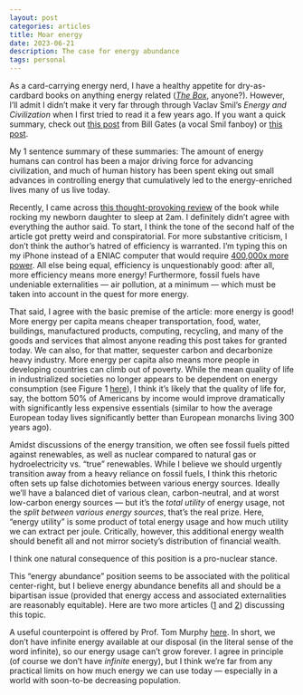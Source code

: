 ```yaml
---
layout: post
categories: articles
title: Moar energy
date: 2023-06-21
description: The case for energy abundance
tags: personal
---
```


As a card-carrying energy nerd, I have a healthy appetite for dry-as-cardbard books on anything energy related ([*The Box*](https://press.princeton.edu/books/paperback/9780691170817/the-box), anyone?). However, I’ll admit I didn’t make it very far through through Vaclav Smil’s *Energy and Civilization* when I first tried to read it a few years ago. If you want a quick summary, check out [this post](https://www.gatesnotes.com/Energy-and-Civilization) from Bill Gates (a vocal Smil fanboy) or [this post](https://www.resilience.org/stories/2017-06-21/energy-and-civilization-a-review/
).

My 1 sentence summary of these summaries: The amount of energy humans can control has been a major driving force for advancing civilization, and much of human history has been spent eking out small advances in controlling energy that cumulatively led to the energy-enriched lives many of us live today. 

Recently, I came across [this thought-provoking review](https://www.thepsmiths.com/p/review-energy-and-civilization-by) of the book while rocking my newborn daughter to sleep at 2am. I definitely didn’t agree with everything the author said. To start, I think the tone of the second half of the article got pretty weird and conspiratorial. For more substantive criticism, I don’t think the author’s hatred of efficiency is warranted. I’m typing this on my iPhone instead of a ENIAC computer that would require [400,000x more power](http://www.antiquetech.com/?page_id=1438). All else being equal, efficiency is unquestionably good: after all, more efficiency means more energy! Furthermore, fossil fuels have undeniable externalities — air pollution, at a minimum — which must be taken into account in the quest for more energy.

That said, I agree with the basic premise of the article: more energy is good! More energy per capita means cheaper transportation, food, water, buildings, manufactured products, computing, recycling, and many of the goods and services that almost anyone reading this post takes for granted today. We can also, for that matter, sequester carbon and decarbonize heavy industry. More energy per capita also means more people in developing countries can climb out of poverty. While the mean quality of life in industrialized societies no longer appears to be dependent on energy consumption (see Figure 1 [here](https://hdr.undp.org/content/energising-human-development)), I think it’s likely that the quality of life for, say, the bottom 50% of Americans by income would improve dramatically with significantly less expensive essentials (similar to how the average European today lives significantly better than European monarchs living 300 years ago).

Amidst discussions of the energy transition, we often see fossil fuels pitted against renewables, as well as nuclear compared to natural gas or hydroelectricity vs. “true” renewables. While I believe we should urgently transition away from a heavy reliance on fossil fuels, I think this rhetoric often sets up false dichotomies between various energy sources. Ideally we’ll have a balanced diet of various clean, carbon-neutral, and at worst low-carbon energy sources — but it’s the *total utility* of energy usage, not the *split between various energy sources*, that’s the real prize. Here, “energy utility” is some product of total energy usage and how much utility we can extract per joule. Critically, however, this additional energy wealth should benefit all and not mirror society’s distribution of financial wealth.

I think one natural consequence of this position is a pro-nuclear stance.

This “energy abundance” position seems to be associated with the political center-right, but I believe energy abundance benefits all and should be a bipartisan issue (provided that energy access and associated externalities are reasonably equitable). Here are two more articles ([1](https://www.thecgo.org/research/energy-superabundance/) and [2](https://www.slowboring.com/p/energy-abundance)) discussing this topic.

A useful counterpoint is offered by Prof. Tom Murphy [here](https://dothemath.ucsd.edu/2011/07/galactic-scale-energy/). In short, we don’t have infinite energy available at our disposal (in the literal sense of the word infinite), so our energy usage can’t grow forever. I agree in principle (of course we don’t have *infinite* energy), but I think we’re far from any practical limits on how much energy we can use today — especially in a world with soon-to-be decreasing population.

